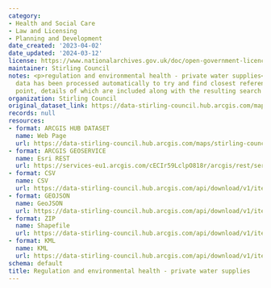 ```yaml
---
category:
- Health and Social Care
- Law and Licensing
- Planning and Development
date_created: '2023-04-02'
date_updated: '2024-03-12'
license: https://www.nationalarchives.gov.uk/doc/open-government-licence/version/3/
maintainer: Stirling Council
notes: <p>regulation and environmental health - private water supplies<div><br /></div><div>The
  data has been processed automatically to try and find closest referenced address
  point, details of which are included along with the resulting search distance.</div></p>
organization: Stirling Council
original_dataset_link: https://data-stirling-council.hub.arcgis.com/maps/stirling-council::regulation-and-environmental-health-private-water-supplies
records: null
resources:
- format: ARCGIS HUB DATASET
  name: Web Page
  url: https://data-stirling-council.hub.arcgis.com/maps/stirling-council::regulation-and-environmental-health-private-water-supplies
- format: ARCGIS GEOSERVICE
  name: Esri REST
  url: https://services-eu1.arcgis.com/cECIr59LclpO818r/arcgis/rest/services/regulation_and_environmental_health_private_water_supplies/FeatureServer/3
- format: CSV
  name: CSV
  url: https://data-stirling-council.hub.arcgis.com/api/download/v1/items/c5c9faf10d734b0e81265070ca765f35/csv?layers=3
- format: GEOJSON
  name: GeoJSON
  url: https://data-stirling-council.hub.arcgis.com/api/download/v1/items/c5c9faf10d734b0e81265070ca765f35/geojson?layers=3
- format: ZIP
  name: Shapefile
  url: https://data-stirling-council.hub.arcgis.com/api/download/v1/items/c5c9faf10d734b0e81265070ca765f35/shapefile?layers=3
- format: KML
  name: KML
  url: https://data-stirling-council.hub.arcgis.com/api/download/v1/items/c5c9faf10d734b0e81265070ca765f35/kml?layers=3
schema: default
title: Regulation and environmental health - private water supplies
---
```

